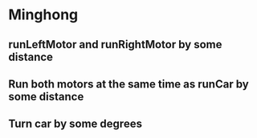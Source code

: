 # Minghong
## runLeftMotor and runRightMotor by some distance
## Run both motors at the same time as runCar by some distance
## Turn car by some degrees

